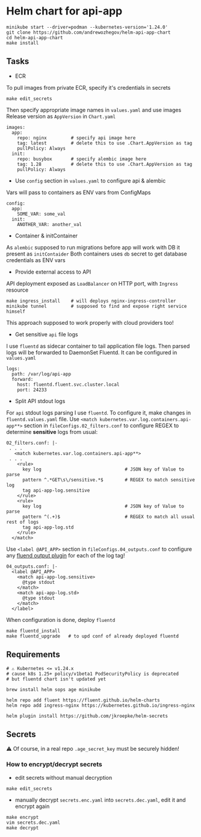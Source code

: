 # Helm chart for api-app

```
minikube start --driver=podman --kubernetes-version='1.24.0'
git clone https://github.com/andrewozhegov/helm-api-app-chart
cd helm-api-app-chart
make install
```

## Tasks

* ECR

To pull images from private ECR, specify it's credentials in secrets

```
make edit_secrets
```

Then specify appropriate image names in `values.yaml` and use images Release version as `AppVersion` in `Chart.yaml`

```
images:
  app:
    repo: nginx         # specify api image here
    tag: latest         # delete this to use .Chart.AppVersion as tag
    pullPolicy: Always
  init:
    repo: busybox       # specify alembic image here
    tag: 1.28           # delete this to use .Chart.AppVersion as tag
    pullPolicy: Always
```

* Use `config` section in `values.yaml` to configure api & alembic

Vars will pass to containers as ENV vars from ConfigMaps

```
config:
  app:
    SOME_VAR: some_val
  init:
    ANOTHER_VAR: another_val
```

* Container & initContainer

As `alembic` supposed to run migrations before app will work with DB it present as `initContaider`
Both containers uses `db` secret to get database credentials as ENV vars

* Provide external access to API

API deployment exposed as `LoadBalancer` on HTTP port, with `Ingress` resource

```
make ingress_install    # will deploys nginx-ingress-controller
minikube tunnel         # supposed to find and expose right service himself
```

This approach supposed to work properly with cloud providers too!

* Get sensitive `api` file logs

I use `fluentd` as sidecar container to tail application file logs. Then parsed logs will be forwarded to DaemonSet Fluentd. It can be configured in `values.yaml`

```
logs:
  path: /var/log/api-app
  forward:
    host: fluentd.fluent.svc.cluster.local
    port: 24233
```

* Split API stdout logs

For `api` stdout logs parsing I use `fluentd`. To configure it, make changes in `fluentd.values.yaml` file.
Use `<match kubernetes.var.log.containers.api-app**>` section in `fileConfigs.02_filters.conf` to configure REGEX to determine **sensitive** logs from usual:

```
02_filters.conf: |-
 . . .
   <match kubernetes.var.log.containers.api-app**>
 . . .
    <rule>
      key log                               # JSON key of Value to parse
      pattern ^.*GET\s\/sensitive.*$        # REGEX to match sensitive log
      tag api-app-log.sensitive
    </rule>
    <rule>
      key log                               # JSON key of Value to parse
      pattern ^(.+)$                        # REGEX to match all usual rest of logs
      tag api-app-log.std
    </rule>
  </match>
```

Use `<label @API_APP>` section in `fileConfigs.04_outputs.conf` to configure any [fluend output plugin](https://docs.fluentd.org/output) for each of the log tag!

```
04_outputs.conf: |-
  <label @API_APP>
    <match api-app-log.sensitive>
      @type stdout
    </match>
    <match api-app-log.std>
      @type stdout
    </match>
  </label>
```

When configuration is done, deploy `fluentd`

```
make fluentd_install
make fluentd_upgrade   # to upd conf of already deployed fluentd
```

## Requirements

```
# ⚠️ Kubernetes <= v1.24.x
# cause k8s 1.25+ policy/v1beta1 PodSecurityPolicy is deprecated
# but fluentd chart isn't updated yet

brew install helm sops age minikube

helm repo add fluent https://fluent.github.io/helm-charts
helm repo add ingress-nginx https://kubernetes.github.io/ingress-nginx

helm plugin install https://github.com/jkroepke/helm-secrets
```

## Secrets

⚠️ Of course, in a real repo `.age_secret_key` must be securely hidden!

### How to encrypt/decrypt secrets

* edit secrets without manual decryption

```
make edit_secrets
```

* manually decrypt `secrets.enc.yaml` into `secrets.dec.yaml`, edit it and encrypt again

```
make encrypt
vim secrets.dec.yaml
make decrypt
```
